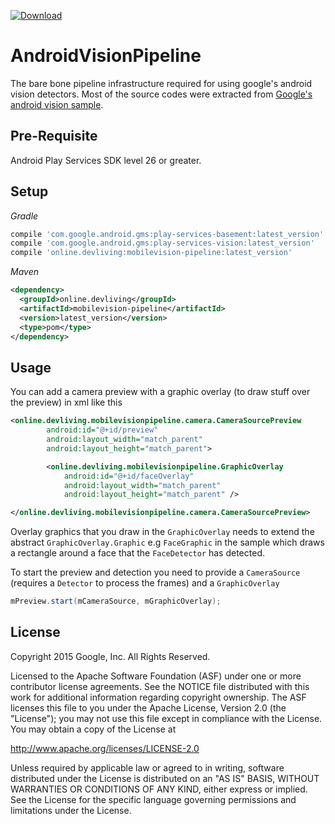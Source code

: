 [ ![Download](https://api.bintray.com/packages/iammehedi/Maven/online.devliving%3Amobilevisionpipeline/images/download.svg) ](https://bintray.com/iammehedi/Maven/online.devliving%3Amobilevisionpipeline/_latestVersion)

# AndroidVisionPipeline
The bare bone pipeline infrastructure required for using google's android vision detectors. Most of the source codes were extracted from [Google's android vision sample](https://github.com/googlesamples/android-vision).

## Pre-Requisite
Android Play Services SDK level 26 or greater.

## Setup
*Gradle*
```groovy
compile 'com.google.android.gms:play-services-basement:latest_version'
compile 'com.google.android.gms:play-services-vision:latest_version'
compile 'online.devliving:mobilevision-pipeline:latest_version'
```

*Maven*
```xml
<dependency>
  <groupId>online.devliving</groupId>
  <artifactId>mobilevision-pipeline</artifactId>
  <version>latest_version</version>
  <type>pom</type>
</dependency>
```

## Usage
You can add a camera preview with a graphic overlay (to draw stuff over the preview) in xml like this
```xml
<online.devliving.mobilevisionpipeline.camera.CameraSourcePreview
        android:id="@+id/preview"
        android:layout_width="match_parent"
        android:layout_height="match_parent">

        <online.devliving.mobilevisionpipeline.GraphicOverlay
            android:id="@+id/faceOverlay"
            android:layout_width="match_parent"
            android:layout_height="match_parent" />

</online.devliving.mobilevisionpipeline.camera.CameraSourcePreview>
```
Overlay graphics that you draw in the `GraphicOverlay` needs to extend the abstract `GraphicOverlay.Graphic` e.g `FaceGraphic` in the sample which draws a rectangle around a face that the `FaceDetector` has detected. 

To start the preview and detection you need to provide a `CameraSource` (requires a `Detector` to process the frames) and a `GraphicOverlay` 
```java
mPreview.start(mCameraSource, mGraphicOverlay);
```

## License
Copyright 2015 Google, Inc. All Rights Reserved.

Licensed to the Apache Software Foundation (ASF) under one or more contributor license agreements. See the NOTICE file distributed with this work for additional information regarding copyright ownership. The ASF licenses this file to you under the Apache License, Version 2.0 (the "License"); you may not use this file except in compliance with the License. You may obtain a copy of the License at

http://www.apache.org/licenses/LICENSE-2.0

Unless required by applicable law or agreed to in writing, software distributed under the License is distributed on an "AS IS" BASIS, WITHOUT WARRANTIES OR CONDITIONS OF ANY KIND, either express or implied. See the License for the specific language governing permissions and limitations under the License.
